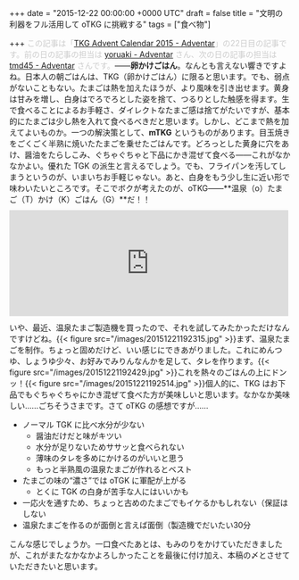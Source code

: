 
+++
date = "2015-12-22 00:00:00 +0000 UTC"
draft = false
title = "文明の利器をフル活用して oTKG に挑戦する"
tags = ["食べ物"]

+++
<span style="color: #cccccc">この記事は「<a href="http://www.adventar.org/calendars/720">TKG Advent Calendar 2015 - Adventar</a>」の22日目の記事です。前の日の記事の担当は <a href="http://www.adventar.org/users/2564">yoruaki - Adventar</a> さん、次の日の記事の担当は <a href="http://www.adventar.org/users/2076">tmd45 - Adventar</a> さんです。</span>――**卵かけごはん**。なんとも言えない響きですよね。日本人の朝ごはんは、TKG（卵かけごはん）に限ると思います。でも、弱点がないこともない。たまごは熱を加えたほうが、より風味を引き出せます。黄身は甘みを増し、白身はでろでろとした姿を捨て、つるりとした触感を得ます。生で食べることによるお手軽さ、ダイレクトなたまご感は捨てがたいですが、基本的にたまごは少し熱を入れて食べるべきだと思います。しかし、どこまで熱を加えてよいものか。一つの解決策として、**mTKG** というものがあります。目玉焼きをごくごく半熟に焼いたたまごを乗せたごはんです。どろっとした黄身に穴をあけ、醤油をたらしこみ、ぐちゃぐちゃと下品にかき混ぜて食べる――これがなかなかよい。優れた TGK の派生と言えるでしょう。でも、フライパンを汚してしまうというのが、いまいちお手軽じゃない。あと、白身をもう少し生に近い形で味わいたいところです。そこでボクが考えたのが、oTKG――**温泉（o）たまご（T）かけ（K）ごはん（G）**だ！！<iframe src="https://hatenablog-parts.com/embed?url=https%3A%2F%2Fblog.daruyanagi.jp%2Fentry%2F2015%2F12%2F12%2F130000" title="温泉たまご製造機のせいで、昨晩は卵を5個も食べてしまった。 - だるろぐ" class="embed-card embed-blogcard" scrolling="no" frameborder="0" style="display: block; width: 100%; height: 190px; max-width: 500px; margin: 10px 0px;"></iframe>いや、最近、温泉たまご製造機を買ったので、それを試してみたかっただけなんですけどね。{{< figure src="/images/20151221192315.jpg"  >}}まず、温泉たまごを制作。ちょっと固めだけど、いい感じにできあがりました。これにめんつゆ、しょうゆ少々、お好みでみりんなんかを足して、タレを作ります。{{< figure src="/images/20151221192429.jpg"  >}}これを熱々のごはんの上にドンッ！{{< figure src="/images/20151221192514.jpg"  >}}個人的に、TKG はお下品でもぐちゃぐちゃにかき混ぜて食べた方が美味しいと思います。なかなか美味しい……ごちそうさまです。さて oTKG の感想ですが……

<ul>
<li>ノーマル TGK に比べ水分が少ない
<ul>
<li>醤油だけだと味がキツい</li>
<li>水分が足りないためササッと食べられない</li>
<li>薄味のタレを多めにかけるのがいいと思う</li>
<li>もっと半熟風の温泉たまごが作れるとベスト</li>
</ul></li>
<li>たまごの味の“濃さ”では oTGK に軍配が上がる
<ul>
<li>とくに TGK の白身が苦手な人にはいいかも</li>
</ul></li>
<li>一応火を通すため、ちょっと古めのたまごでもイケるかもしれない（保証はしない</li>
<li>温泉たまごを作るのが面倒と言えば面倒（製造機でだいたい30分</li>
</ul>こんな感じでしょうか。一口食べたあとは、もみのりをかけていただきましたが、これがまたなかなかよろしかったことを最後に付け加え、本稿の〆とさせていただきたいと思います。


